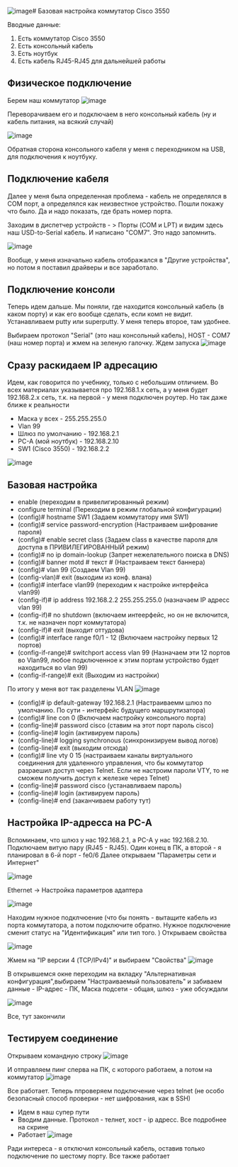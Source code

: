 ![image](https://github.com/user-attachments/assets/e617af07-75e4-4bda-9c60-4a7dad37c4b2)# Базовая настройка коммутатор Cisco 3550

Вводные данные: 
1. Есть коммутатор Cisco 3550
2. Есть консольный кабель
3. Есть ноутбук
4. Есть кабель RJ45-RJ45 для дальнейшей работы

## Физическое подключение

Берем наш коммутатор
![image](https://github.com/user-attachments/assets/be8fd6cb-c833-480f-975c-aaaa963da067)

Переворачиваем его и подключаем в него консольный кабель (ну и кабель питания, на всякий случай) 

![image](https://github.com/user-attachments/assets/fe132fa6-25a6-4232-8e71-e0f5cad6d615)

Обратная сторона консольного кабеля у меня с переходником на USB, для подключения к ноутбуку. 

## Подключение кабеля

Далее у меня была определенная проблема - кабель не определялся в COM порт, а определялся как неизвестное устройство. Пошли покажу что было. Да и надо показать, где брать номер порта. 

Заходим в диспетчер устройств - > Порты (COM и LPT) и видим здесь наш USD-to-Serial кабель. И написано "COM7". Это надо запомнить.

![image](https://github.com/user-attachments/assets/723634b4-e165-44e0-a486-58fe178ff09e)

Вообще, у меня изначально кабель отображался в "Другие устройства", но потом я поставил драйверы и все заработало.

## Подключение консоли

Теперь идем дальше. Мы поняли, где находится консольный кабель (в каком порту) и как его вообще сделать, если комп не видит.
Устанавливаем putty или superputty. У меня теперь второе, там удобнее. 

Выбираем протокол "Serial" (это наш консольный кабель), HOST - COM7 (наш номер порта) и жмем на зеленую галочку. Ждем запуска
![image](https://github.com/user-attachments/assets/629207f0-f8e3-4cb6-ad38-b735c1be25ca)


## Сразу раскидаем IP адресацию 
Идем, как говорится по учебнику, только с небольшим отличием. Во всех материалах указывается про 192.168.1.х сеть, а у меня будет 192.168.2.x сеть, т.к. на первой - у меня подключен роутер. Но так даже ближе к реальности

- Маска у всех - 255.255.255.0
- Vlan 99 
- Шлюз по умолчанию - 192.168.2.1
- PC-A (мой ноутбук) - 192.168.2.10
- SW1 (Cisco 3550) - 192.168.2.2

![image](https://github.com/user-attachments/assets/0c3a0df9-0dd1-4783-8413-777eae71578f)

## Базовая настройка

- enable (переходим в привелигированный режим)
- configure terminal (Переходим в режим глобальной конфигурации)
- (config)# hostname SW1 (Задаем коммутатору имя SW1)
- (config)# service password-encryption (Настраиваем шифрование пароля)
- (config)# enable secret class (Задаем class в качестве пароля для доступа в ПРИВИЛЕГИРОВАННЫЙ режим)
- (config)# no ip domain-lookup (Запрет нежелательного поиска в DNS)
- (config)# banner motd # текст # (Настраиваем текст баннера)
- (config)# vlan 99 (Создаем Vlan 99)
- (config-vlan)# exit (выходим из конф. влана)
- (config)# interface vlan99 (переходим к настройке интерфейса vlan99)
- (config-if)# ip address 192.168.2.2 255.255.255.0 (назначаем IP адресс vlan 99)
- (config-if)# no shutdown (включаем интеерфейс, но он не включится, т.к. не назначен порт коммутатора)
- (config-if)# exit (выходит оттудова)
- (config)# interface range f0/1 - 12 (Включаем настройку первых 12 портов)
- (config-if-range)# switchport access vlan 99 (Назначаем эти 12 портов во Vlan99, любое подключенное к этим портам устройство будет находиться во vlan 99)
- (config-if-range)# exit (Выходим из настройки) 

По итогу у меня вот так разделены VLAN
![image](https://github.com/user-attachments/assets/72d641ce-cb69-408d-9978-e60f07226b3c)

- (config)# ip default-gateway 192.168.2.1 (Настраиваемм шлюз по умолчанию. По сути - интерфейс будущего маршрутизатора)
- (config)# line con 0 (Включаем настройку консольного порта)
- (config-line)# password cisco (ставим на этот порт пароль cisco)
- (config-line)# login (активируем пароль)
- (config-line)# logging synchronous (синхронизируем вывод логов)
- (config-line)# exit (выходим отсюда)
- (config)# line vty 0 15 (настраиваем каналы виртуального соединения для удаленного управления, что бы коммутатор разраешил доступ через Telnet. Если не настроим пароли VTY, то не сможем получить доступ к железке через Telnet)
- (config-line)# password cisco (устанавливаем пароль)
- (config-line)# login (активируем пароль)
- (config-line)# end (заканчиваем работу тут)


## Настройка IP-адресса на PC-A

Вспоминаем, что шлюз у нас 192.168.2.1, a PC-A у нас 192.168.2.10. 
Подключаем витую пару (RJ45 - RJ45). Один конец в ПК, а второй - я планировал в 6-й порт - fe0/6
Далее открываем "Параметры сети и Интернет"

![image](https://github.com/user-attachments/assets/27990459-b116-4618-96d0-c1668103739f)

Ethernet -> Настройка параметров адаптера

![image](https://github.com/user-attachments/assets/9c8693b6-c6aa-4ff0-bba8-75e55ad994b1)

Находим нужное подклчюение (что бы понять - вытащите кабель из порта коммутатора, а потом подключите обратно. Нужное подключение сменит статус на "Идентификация" или тип того. ) Открываем свойства

![image](https://github.com/user-attachments/assets/72154603-b096-4663-a724-928be7dbea19)

Жмем на "IP версии 4 (TCP/IPv4)" и выбираем "Свойства"
![image](https://github.com/user-attachments/assets/1ed8c848-6456-474b-a222-5b8727f81b5a)

В открывшемся окне переходим на вкладку "Альтернативная конфигурация",выбираем "Настраиваемый пользователь" и забиваем данные - IP-адрес - ПК, Маска подсети - общая, шлюз - уже обсуждали

![image](https://github.com/user-attachments/assets/d4d74797-49a8-4ce0-8c00-77050ae97f32)

Все, тут закончили


## Тестируем соединение

Открываем командную строку 
![image](https://github.com/user-attachments/assets/6e36d2e2-7118-44c2-9af9-6c69fec4fd02)

И отправляем пинг сперва на ПК, с которого работаем, а потом на коммутатор
![image](https://github.com/user-attachments/assets/e6e1feec-a98d-4ad7-b07d-452d8ff1b609)

Все работает. 
Теперь ппроверяем подключение через telnet (не особо безопасный способ проверки - нет шифрования, как в SSH)

- Идем в наш супер пути
- Вводим данные. Протокол - телнет, хост - ip адресс. Все подробнее на скрине
- Работает
![image](https://github.com/user-attachments/assets/a9745c99-ec2a-4d69-a03e-0f46e2af9aa9)

Ради интереса - я отключил консольный кабель, оставив только подключение по шестому порту. Все также работает




